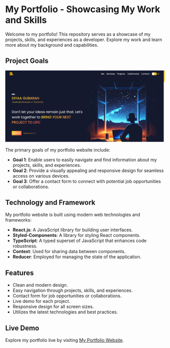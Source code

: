 # My Portfolio - Showcasing My Work and Skills

Welcome to my portfolio! This repository serves as a showcase of my projects, skills, and experiences as a developer. Explore my work and learn more about my background and capabilities.

## Project Goals

![Portfolio UI](./public/portfolio.jpg)

The primary goals of my portfolio website include:

- **Goal 1**: Enable users to easily navigate and find information about my projects, skills, and experiences.
- **Goal 2**: Provide a visually appealing and responsive design for seamless access on various devices.
- **Goal 3**: Offer a contact form to connect with potential job opportunities or collaborations.

## Technology and Framework

My portfolio website is built using modern web technologies and frameworks:

- **React.js**: A JavaScript library for building user interfaces.
- **Styled-Components**: A library for styling React components.
- **TypeScript**: A typed superset of JavaScript that enhances code robustness.
- **Context**: Used for sharing data between components.
- **Reducer**: Employed for managing the state of the application.

## Features

- Clean and modern design.
- Easy navigation through projects, skills, and experiences.
- Contact form for job opportunities or collaborations.
- Live demo for each project.
- Responsive design for all screen sizes.
- Utilizes the latest technologies and best practices.

## Live Demo

Explore my portfolio live by visiting [My Portfolio Website](https://dyfg.netlify.app/).
